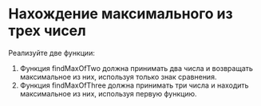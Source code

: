# Нахождение максимального из трех чисел 
Реализуйте две функции: 

1. Функция findMaxOfTwo должна принимать два числа и возвращать максимальное из них, используя только знак сравнения.
2. Функция findMaxOfThree должна принимать три числа и находить максимальное из них, используя первую функцию.
